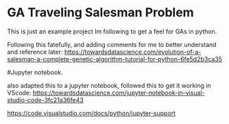 # GA Traveling Salesman Problem

This is just an example project Im following to get a feel for GAs in python.

Following this fatefully, and adding comments for me to better understand and reference later:
https://towardsdatascience.com/evolution-of-a-salesman-a-complete-genetic-algorithm-tutorial-for-python-6fe5d2b3ca35


#Jupyter notebook.

also adapted this to a jupyter notebook, followed this to get it working in VScode:
https://towardsdatascience.com/jupyter-notebook-in-visual-studio-code-3fc21a36fe43

https://code.visualstudio.com/docs/python/jupyter-support
